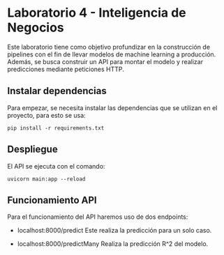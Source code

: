 # Laboratorio 4 - Inteligencia de Negocios

Este laboratorio tiene como objetivo profundizar en la construcción de pipelines con el fin de llevar modelos de machine learning a producción. Además, se busca construir un API para montar el modelo y realizar predicciones mediante peticiones HTTP.

## Instalar dependencias

Para empezar, se necesita instalar las dependencias que se utilizan en el proyecto, para esto se usa:

`pip install -r requirements.txt`

## Despliegue

El API se ejecuta con el comando:

`uvicorn main:app --reload`

## Funcionamiento API

Para el funcionamiento del API haremos uso de dos endpoints:

- localhost:8000/predict
Este realiza la predicción para un solo caso.

- localhost:8000/predictMany
Realiza la predicción R^2 del modelo.
